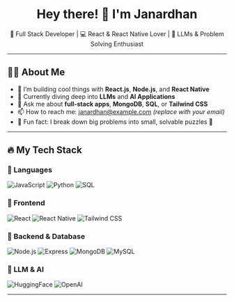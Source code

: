 <h1 align="center">Hey there! 👋 I'm Janardhan</h1>

<p align="center">
  🚀 Full Stack Developer | 💻 React & React Native Lover | 🧠 LLMs & Problem Solving Enthusiast
</p>

---

## 🧑‍💻 About Me

- 🔭 I’m building cool things with **React.js**, **Node.js**, and **React Native**
- 🌱 Currently diving deep into **LLMs** and **AI Applications**
- 💬 Ask me about **full-stack apps**, **MongoDB**, **SQL**, or **Tailwind CSS**
- 📫 How to reach me: janardhan@example.com *(replace with your email)*
- 🧩 Fun fact: I break down big problems into small, solvable puzzles 🧠

---

## 🔥 My Tech Stack

### 🚀 Languages
![JavaScript](https://img.shields.io/badge/-JavaScript-black?style=flat&logo=javascript)
![Python](https://img.shields.io/badge/-Python-3776AB?style=flat&logo=python&logoColor=white)
![SQL](https://img.shields.io/badge/-SQL-003B57?style=flat&logo=sqlite&logoColor=white)

### 🧩 Frontend
![React](https://img.shields.io/badge/-React-61DAFB?style=flat&logo=react)
![React Native](https://img.shields.io/badge/-ReactNative-20232A?style=flat&logo=react)
![Tailwind CSS](https://img.shields.io/badge/-TailwindCSS-38B2AC?style=flat&logo=tailwind-css)

### 🔧 Backend & Database
![Node.js](https://img.shields.io/badge/-Node.js-green?style=flat&logo=node.js)
![Express](https://img.shields.io/badge/-Express-black?style=flat&logo=express)
![MongoDB](https://img.shields.io/badge/-MongoDB-4EA94B?style=flat&logo=mongodb)
![MySQL](https://img.shields.io/badge/-MySQL-4479A1?style=flat&logo=mysql)

### 🤖 LLM & AI
![HuggingFace](https://img.shields.io/badge/-HuggingFace-yellow?style=flat&logo=huggingface)
![OpenAI](https://img.shields.io/badge/-OpenAI-412991?style=flat&logo=openai)

---
